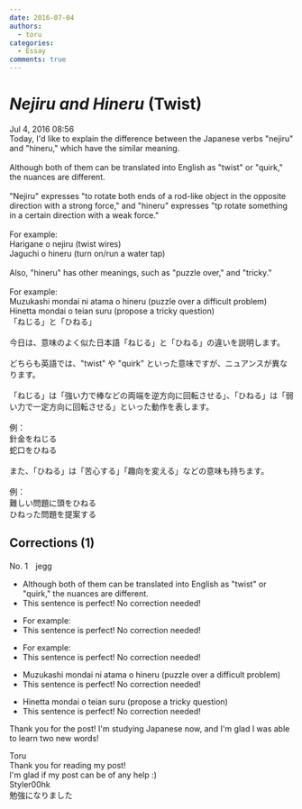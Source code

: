 ```yaml
---
date: 2016-07-04
authors:
  - toru
categories:
  - Essay
comments: true
---
```


# <strong><em>Nejiru and Hineru</strong></em> (Twist)
<div class="date">Jul 4, 2016 08:56</div>
<div id="post"><div id="body_show_ori">
Today, I'd like to explain the difference between the Japanese verbs "nejiru" and "hineru," which have the similar meaning.<br/><br/>Although both of them can be translated into English as "twist" or "quirk," the nuances are different.<br/><br/>"Nejiru" expresses "to rotate both ends of a rod-like object in the opposite direction with a strong force," and "hineru" expresses "tp rotate something in a certain direction with a weak force."<br/><br/>For example:<br/>Harigane o nejiru (twist wires)<br/>Jaguchi o hineru (turn on/run a water tap)<br/><br/>Also, "hineru" has other meanings, such as "puzzle over," and "tricky."<br/><br/>For example:<br/>Muzukashi mondai ni atama o hineru (puzzle over a difficult problem)<br/>Hinetta mondai o teian suru (propose a tricky question)
</div></div>

<!-- more -->

<div id="post_ja"><div id="body_show_mo">
「ねじる」と「ひねる」<br/><br/>今日は、意味のよく似た日本語「ねじる」と「ひねる」の違いを説明します。<br/><br/>どちらも英語では、"twist" や "quirk" といった意味ですが、ニュアンスが異なります。<br/><br/>「ねじる」は「強い力で棒などの両端を逆方向に回転させる」、「ひねる」は「弱い力で一定方向に回転させる」といった動作を表します。<br/><br/>例：<br/>針金をねじる<br/>蛇口をひねる<br/><br/>また、「ひねる」は「苦心する」「趣向を変える」などの意味も持ちます。<br/><br/>例：<br/>難しい問題に頭をひねる<br/>ひねった問題を提案する
</div></div>

## Corrections (1)
<div id="block"><div class="first_name"> No. 1　<span class="just_name">jegg</span></div><div id="block2">
<ul class="correction_field">
<li class="incorrect">Although both of them can be translated into English as "twist" or "quirk," the nuances are different.</li>
<li class="corrected perfect">This sentence is perfect! No correction needed!</li>
</ul>
<ul class="correction_field">
<li class="incorrect">For example:</li>
<li class="corrected perfect">This sentence is perfect! No correction needed!</li>
</ul>
<ul class="correction_field">
<li class="incorrect">For example:</li>
<li class="corrected perfect">This sentence is perfect! No correction needed!</li>
</ul>
<ul class="correction_field">
<li class="incorrect">Muzukashi mondai ni atama o hineru (puzzle over a difficult problem)</li>
<li class="corrected perfect">This sentence is perfect! No correction needed!</li>
</ul>
<ul class="correction_field">
<li class="incorrect">Hinetta mondai o teian suru (propose a tricky question)</li>
<li class="corrected perfect">This sentence is perfect! No correction needed!</li>
</ul>
<p class="comment_small">
 Thank you for the post! I'm studying Japanese now, and I'm glad I was able to learn two new words!
</p>

</div><div class="name"><span class="just_name">Toru</span><br>
Thank you for reading my post!<br/>I'm glad if my post can be of any help :)
</div>
<div class="name"><span class="just_name">Styler00hk</span><br>
勉強になりました
</div>
</div>
